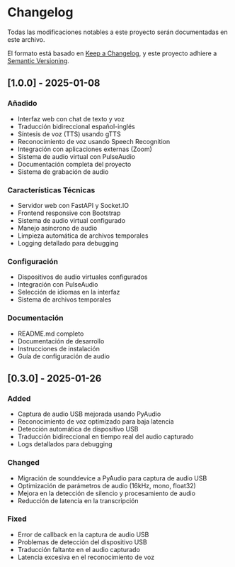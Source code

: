 # Changelog

Todas las modificaciones notables a este proyecto serán documentadas en este archivo.

El formato está basado en [Keep a Changelog](https://keepachangelog.com/es-ES/1.0.0/),
y este proyecto adhiere a [Semantic Versioning](https://semver.org/spec/v2.0.0.html).

## [1.0.0] - 2025-01-08

### Añadido
- Interfaz web con chat de texto y voz
- Traducción bidireccional español-inglés
- Síntesis de voz (TTS) usando gTTS
- Reconocimiento de voz usando Speech Recognition
- Integración con aplicaciones externas (Zoom)
- Sistema de audio virtual con PulseAudio
- Documentación completa del proyecto
- Sistema de grabación de audio

### Características Técnicas
- Servidor web con FastAPI y Socket.IO
- Frontend responsive con Bootstrap
- Sistema de audio virtual configurado
- Manejo asíncrono de audio
- Limpieza automática de archivos temporales
- Logging detallado para debugging

### Configuración
- Dispositivos de audio virtuales configurados
- Integración con PulseAudio
- Selección de idiomas en la interfaz
- Sistema de archivos temporales

### Documentación
- README.md completo
- Documentación de desarrollo
- Instrucciones de instalación
- Guía de configuración de audio

## [0.3.0] - 2025-01-26

### Added
- Captura de audio USB mejorada usando PyAudio
- Reconocimiento de voz optimizado para baja latencia
- Detección automática de dispositivo USB
- Traducción bidireccional en tiempo real del audio capturado
- Logs detallados para debugging

### Changed
- Migración de sounddevice a PyAudio para captura de audio USB
- Optimización de parámetros de audio (16kHz, mono, float32)
- Mejora en la detección de silencio y procesamiento de audio
- Reducción de latencia en la transcripción

### Fixed
- Error de callback en la captura de audio USB
- Problemas de detección del dispositivo USB
- Traducción faltante en el audio capturado
- Latencia excesiva en el reconocimiento de voz
